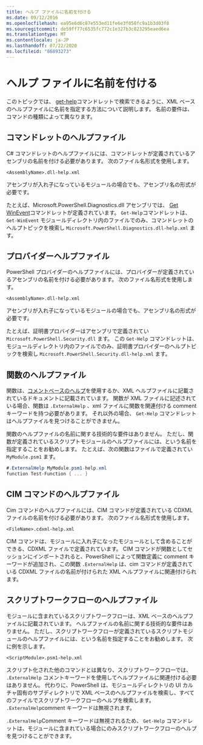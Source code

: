 ```yaml
---
title: ヘルプ ファイルに名前を付ける
ms.date: 09/12/2016
ms.openlocfilehash: ea95e6d6c87e553ed11fe6e3f058fc9a1b3d03f8
ms.sourcegitcommit: de59ff77c6535fc772c1e327b3c823295eaed6ea
ms.translationtype: MT
ms.contentlocale: ja-JP
ms.lasthandoff: 07/22/2020
ms.locfileid: "86893273"
---
```

# <a name="naming-help-files"></a>ヘルプ ファイルに名前を付ける

このトピックでは、 [get-help](/powershell/module/Microsoft.PowerShell.Core/Get-Help)コマンドレットで検索できるように、XML ベースのヘルプファイルに名前を指定する方法について説明します。 名前の要件は、コマンドの種類によって異なります。

## <a name="cmdlet-help-files"></a>コマンドレットのヘルプファイル

C# コマンドレットのヘルプファイルには、コマンドレットが定義されているアセンブリの名前を付ける必要があります。 次のファイル名形式を使用します。

```
<AssemblyName>.dll-help.xml
```

アセンブリが入れ子になっているモジュールの場合でも、アセンブリ名の形式が必要です。

たとえば、Microsoft.PowerShell.Diagnostics.dll アセンブリでは、 [Get WinEvent](/powershell/module/Microsoft.PowerShell.Diagnostics/Get-WinEvent)コマンドレットが定義されています。 `Get-Help`コマンドレットは、 `Get-WinEvent` モジュールディレクトリ内のファイルでのみ、コマンドレットのヘルプトピックを検索し `Microsoft.PowerShell.Diagnostics.dll-help.xml` ます。

## <a name="provider-help-files"></a>プロバイダーヘルプファイル

PowerShell プロバイダーのヘルプファイルには、プロバイダーが定義されているアセンブリの名前を付ける必要があります。 次のファイル名形式を使用します。

`<AssemblyName>.dll-help.xml`

アセンブリが入れ子になっているモジュールの場合でも、アセンブリ名の形式が必要です。

たとえば、証明書プロバイダーはアセンブリで定義されてい `Microsoft.PowerShell.Security.dll` ます。 この `Get-Help` コマンドレットは、モジュールディレクトリ内のファイルでのみ、証明書プロバイダーのヘルプトピックを検索し `Microsoft.PowerShell.Security.dll-help.xml` ます。

## <a name="function-help-files"></a>関数のヘルプファイル

関数は、[コメントベースのヘルプ](/powershell/module/microsoft.powershell.core/about/about_comment_based_help)を使用するか、XML ヘルプファイルに記載されているドキュメントに記載されています。 関数が XML ファイルに記述されている場合、関数は `.ExternalHelp` 、xml ファイルに関数を関連付ける comment キーワードを持つ必要があります。 それ以外の場合、 `Get-Help` コマンドレットはヘルプファイルを見つけることができません。

関数のヘルプファイルの名前に関する技術的な要件はありません。 ただし、関数が定義されているスクリプトモジュールのヘルプファイルには、という名前を指定することをお勧めします。 たとえば、次の関数はファイルで定義されてい `MyModule.psm1` ます。

```csharp
#.ExternalHelp MyModule.psm1-help.xml
function Test-Function { ... }
```

## <a name="cim-command-help-files"></a>CIM コマンドのヘルプファイル

Cim コマンドのヘルプファイルには、CIM コマンドが定義されている CDXML ファイルの名前を付ける必要があります。 次のファイル名形式を使用します。

`<FileName>.cdxml-help.xml`

CIM コマンドは、モジュールに入れ子になったモジュールとして含めることができる、CDXML ファイルで定義されています。 CIM コマンドが関数としてセッションにインポートされると、PowerShell によって関数定義に comment キーワードが追加され、この関数 `.ExternalHelp` は、cim コマンドが定義されている CDXML ファイルの名前が付けられた XML ヘルプファイルに関連付けられます。

## <a name="script-workflow-help-files"></a>スクリプトワークフローのヘルプファイル

モジュールに含まれているスクリプトワークフローは、XML ベースのヘルプファイルに記載されています。 ヘルプファイルの名前に関する技術的な要件はありません。 ただし、スクリプトワークフローが定義されているスクリプトモジュールのヘルプファイルには、という名前を指定することをお勧めします。 次に例を示します。

`<ScriptModule>.psm1-help.xml`

スクリプト化された他のコマンドとは異なり、スクリプトワークフローでは、 `.ExternalHelp` コメントキーワードを使用してヘルプファイルに関連付ける必要はありません。 代わりに、PowerShell は、モジュールディレクトリの UI カルチャ固有のサブディレクトリで XML ベースのヘルプファイルを検索し、すべてのファイルでスクリプトワークフローのヘルプを検索します。 `.ExternalHelp`comment キーワードは無視されます。

`.ExternalHelp`Comment キーワードは無視されるため、 `Get-Help` コマンドレットは、モジュールに含まれている場合にのみスクリプトワークフローのヘルプを見つけることができます。

